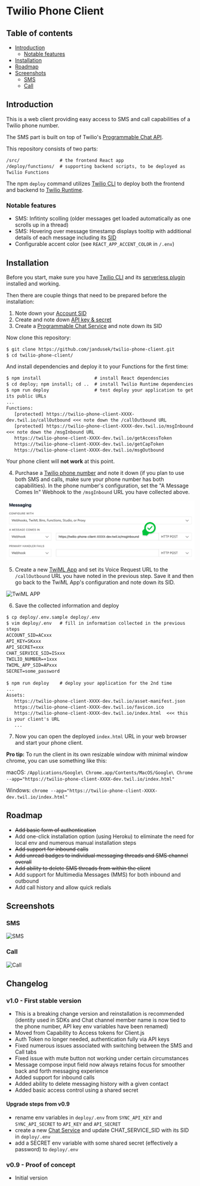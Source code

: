 # Twilio Phone Client

## Table of contents

- [Introduction](#introduction)
  - [Notable features](#notable-features)
- [Installation](#installation)
- [Roadmap](#roadmap)
- [Screenshots](#screenshots)
  - [SMS](#sms)
  - [Call](#call)

## Introduction

This is a web client providing easy access to SMS and call capabilities of a Twilio phone number.

The SMS part is built on top of Twilio's [Programmable Chat API](https://www.twilio.com/docs/chat).

This repository consists of two parts:

```
/src/               # the frontend React app
/deploy/functions/  # supporting backend scripts, to be deployed as Twilio Functions
```

The npm `deploy` command utilizes [Twilio CLI](https://www.twilio.com/docs/twilio-cli/quickstart) to deploy both the frontend and backend to [Twilio Runtime](https://www.twilio.com/docs/runtime/functions-assets-api).

### Notable features

- SMS: Infitinty scolling (older messages get loaded automatically as one scrolls up in a thread)
- SMS: Hovering over message timestamp displays tooltip with additional details of each message including its [SID](https://www.twilio.com/docs/glossary/what-is-a-sid)
- Configurable accent color (see `REACT_APP_ACCENT_COLOR` in `/.env`)

## Installation

Before you start, make sure you have [Twilio CLI](https://www.twilio.com/docs/twilio-cli/quickstart) and its [serverless plugin](https://www.twilio.com/docs/twilio-cli/plugins#available-plugins) installed and working.

Then there are couple things that need to be prepared before the installation:

1. Note down your [Account SID](https://www.twilio.com/console)
2. Create and note down [API key & secret](https://www.twilio.com/console/project/api-keys)
3. Create a [Programmable Chat Service](https://www.twilio.com/console/chat/services) and note down its SID

Now clone this repository:

```
$ git clone https://github.com/jandusek/twilio-phone-client.git
$ cd twilio-phone-client/
```

And install dependencies and deploy it to your Functions for the first time:

```
$ npm install                    # install React dependencies
$ cd deploy; npm install; cd ..  # install Twilio Runtime dependencies
$ npm run deploy                 # test deploy your application to get its public URLs
...
Functions:
   [protected] https://twilio-phone-client-XXXX-dev.twil.io/callOutbound <<< note down the /callOutbound URL
   [protected] https://twilio-phone-client-XXXX-dev.twil.io/msgInbound   <<< note down the /msgInbound URL
   https://twilio-phone-client-XXXX-dev.twil.io/getAccessToken
   https://twilio-phone-client-XXXX-dev.twil.io/getCapToken
   https://twilio-phone-client-XXXX-dev.twil.io/msgOutbound

```

Your phone client will **not work** at this point.

4. Purchase a [Twilio phone number](https://www.twilio.com/console/phone-numbers/incoming) and note it down (if you plan to use both SMS and calls, make sure your phone number has both capabilities). In the phone number's configuration, set the "A Message Comes In" Webhook to the `/msgInbound` URL you have collected above.

![A Message Comes In](./screenshots/msg_webhook.png)

5. Create a new [TwiML App](https://www.twilio.com/console/voice/twiml/apps) and set its Voice Request URL to the `/callOutbound` URL you have noted in the previous step. Save it and then go back to the TwiML App's configuration and note down its SID.

![TwiML APP](./screenshots/twiml_app.png)

6. Save the collected information and deploy

```
$ cp deploy/.env.sample deploy/.env
$ vim deploy/.env   # fill in information collected in the previous steps
ACCOUNT_SID=ACxxx
API_KEY=SKxxx
API_SECRET=xxx
CHAT_SERVICE_SID=ISxxx
TWILIO_NUMBER=+1xxx
TWIML_APP_SID=APxxx
SECRET=some_password

$ npm run deploy    # deploy your application for the 2nd time
...
Assets:
   https://twilio-phone-client-XXXX-dev.twil.io/asset-manifest.json
   https://twilio-phone-client-XXXX-dev.twil.io/favicon.ico
   https://twilio-phone-client-XXXX-dev.twil.io/index.html  <<< this is your client's URL
   ...
```

7. Now you can open the deployed `index.html` URL in your web browser and start your phone client.

**Pro tip:** To run the client in its own resizable window with minimal window chrome, you can use something like this:

macOS: `/Applications/Google\ Chrome.app/Contents/MacOS/Google\ Chrome --app="https://twilio-phone-client-XXXX-dev.twil.io/index.html"`

Windows: `chrome --app="https://twilio-phone-client-XXXX-dev.twil.io/index.html"`

## Roadmap

- ~~Add basic form of authentication~~
- Add one-click installation option (using Heroku) to eliminate the need for local env and numerous manual installation steps
- ~~Add support for inbound calls~~
- ~~Add unread badges to individual messaging threads and SMS channel overall~~
- ~~Add ability to delete SMS threads from within the client~~
- Add support for Multimedia Messages (MMS) for both inbound and outbound
- Add call history and allow quick redials

## Screenshots

### SMS

![SMS](./screenshots/sms.jpg)

### Call

![Call](./screenshots/call.jpg)

## Changelog

### v1.0 - First stable version

- This is a breaking change version and reinstallation is recommended (identity used in SDKs and Chat channel member name is now tied to the phone number, API key env variables have been renamed)
- Moved from Capability to Access tokens for Client.js
- Auth Token no longer needed, authentication fully via API keys
- Fixed numerous issues associated with switching between the SMS and Call tabs
- Fixed issue with mute button not working under certain circumstances
- Message compose input field now always retains focus for smoother back and forth messaging experience
- Added support for inbound calls
- Added ability to delete messaging history with a given contact
- Added basic access control using a shared secret

#### Upgrade steps from v0.9

- rename env variables in `deploy/.env` from `SYNC_API_KEY` and `SYNC_API_SECRET` to `API_KEY` and `API_SECRET`
- create a new [Chat Service](https://www.twilio.com/console/chat/services) and update CHAT_SERVICE_SID with its SID in `deploy/.env`
- add a SECRET env variable with some shared secret (effectively a password) to `deploy/.env`

### v0.9 - Proof of concept

- Initial version
